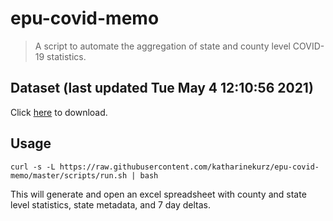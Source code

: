 # epu-covid-memo

> A script to automate the aggregation of state and county level COVID-19 statistics.

<!-- tmpl start -->

## Dataset (last updated Tue May  4 12:10:56 2021)

Click [here](https://covid-artifacts.s3.amazonaws.com/records/2021-5-4-121056-covid_artifact.xls) to download.

<!-- tmpl end -->

## Usage

```
curl -s -L https://raw.githubusercontent.com/katharinekurz/epu-covid-memo/master/scripts/run.sh | bash
```

This will generate and open an excel spreadsheet with county and state level statistics, state metadata, and 7 day deltas.